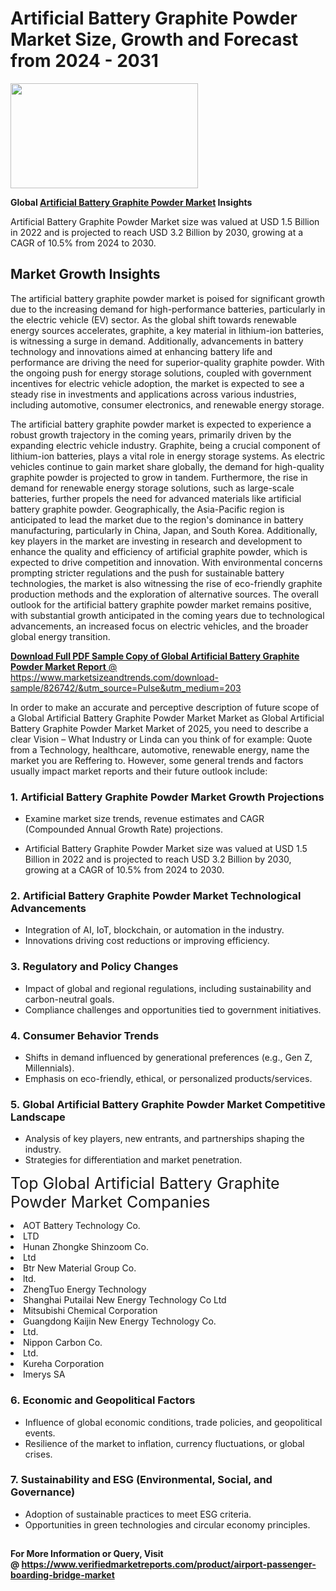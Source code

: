 <H1>Artificial Battery Graphite Powder Market Size, Growth and Forecast from 2024 - 2031</H1><img class="aligncenter size-medium wp-image-584254" src="https://thirdeyenews.in/wp-content/uploads/2024/09/Global-Market-Research-300x168.jpeg" alt="" width="300" height="168" /><p><strong>Global&nbsp;<a href="https://www.marketsizeandtrends.com/download-sample/826742/&amp;utm_source=Pulse&amp;utm_medium=203">Artificial Battery Graphite Powder Market</a> Insights</strong></p><p>Artificial Battery Graphite Powder Market size was valued at USD 1.5 Billion in 2022 and is projected to reach USD 3.2 Billion by 2030, growing at a CAGR of 10.5% from 2024 to 2030.</p><p><h2>Market Growth Insights</h2> <p>The artificial battery graphite powder market is poised for significant growth due to the increasing demand for high-performance batteries, particularly in the electric vehicle (EV) sector. As the global shift towards renewable energy sources accelerates, graphite, a key material in lithium-ion batteries, is witnessing a surge in demand. Additionally, advancements in battery technology and innovations aimed at enhancing battery life and performance are driving the need for superior-quality graphite powder. With the ongoing push for energy storage solutions, coupled with government incentives for electric vehicle adoption, the market is expected to see a steady rise in investments and applications across various industries, including automotive, consumer electronics, and renewable energy storage. </p> <p><a href="#"></a></p> <p>The artificial battery graphite powder market is expected to experience a robust growth trajectory in the coming years, primarily driven by the expanding electric vehicle industry. Graphite, being a crucial component of lithium-ion batteries, plays a vital role in energy storage systems. As electric vehicles continue to gain market share globally, the demand for high-quality graphite powder is projected to grow in tandem. Furthermore, the rise in demand for renewable energy storage solutions, such as large-scale batteries, further propels the need for advanced materials like artificial battery graphite powder. Geographically, the Asia-Pacific region is anticipated to lead the market due to the region's dominance in battery manufacturing, particularly in China, Japan, and South Korea. Additionally, key players in the market are investing in research and development to enhance the quality and efficiency of artificial graphite powder, which is expected to drive competition and innovation. With environmental concerns prompting stricter regulations and the push for sustainable battery technologies, the market is also witnessing the rise of eco-friendly graphite production methods and the exploration of alternative sources. The overall outlook for the artificial battery graphite powder market remains positive, with substantial growth anticipated in the coming years due to technological advancements, an increased focus on electric vehicles, and the broader global energy transition. </p> <p><a href="#"></p><p><span class=""><strong>Download Full PDF Sample Copy of Global Artificial Battery Graphite Powder Market Report</strong> @ <a href="https://www.marketsizeandtrends.com/download-sample/826742/&amp;utm_source=Pulse&amp;utm_medium=203" target="_blank">https://www.marketsizeandtrends.com/download-sample/826742/&amp;utm_source=Pulse&amp;utm_medium=203</a></span></p><p>In order to make an accurate and perceptive description of future scope of a Global&nbsp;Artificial Battery Graphite Powder Market Market as Global&nbsp;Artificial Battery Graphite Powder Market Market of 2025, you need to describe a clear Vision &ndash; What Industry or Linda can you think of for example: Quote from a Technology, healthcare, automotive, renewable energy, name the market you are Reffering to. However, some general trends and factors usually impact market reports and their future outlook include:</p><h3>1.&nbsp;<strong>Artificial Battery Graphite Powder Market Growth Projections</strong></h3><ul><li>Examine market size trends, revenue estimates and CAGR (Compounded Annual Growth Rate) projections.</li><li><p>Artificial Battery Graphite Powder Market size was valued at USD 1.5 Billion in 2022 and is projected to reach USD 3.2 Billion by 2030, growing at a CAGR of 10.5% from 2024 to 2030.</p></li></ul><h3>2.&nbsp;<strong>Artificial Battery Graphite Powder Market Technological Advancements</strong></h3><ul><li>Integration of AI, IoT, blockchain, or automation in the industry.</li><li>Innovations driving cost reductions or improving efficiency.</li></ul><h3>3.&nbsp;<strong>Regulatory and Policy Changes</strong></h3><ul><li>Impact of global and regional regulations, including sustainability and carbon-neutral goals.</li><li>Compliance challenges and opportunities tied to government initiatives.</li></ul><h3>4.&nbsp;<strong>Consumer Behavior Trends</strong></h3><ul><li>Shifts in demand influenced by generational preferences (e.g., Gen Z, Millennials).</li><li>Emphasis on eco-friendly, ethical, or personalized products/services.</li></ul><h3>5.&nbsp;<strong>Global Artificial Battery Graphite Powder Market Competitive Landscape</strong></h3><ul><li>Analysis of key players, new entrants, and partnerships shaping the industry.</li><li>Strategies for differentiation and market penetration.</li></ul><p data-pm-slice="1 1 []"><span style="color: inherit; font-family: inherit; font-size: 25px;">Top Global Artificial Battery Graphite Powder Market Companies</span></p><div class="" data-test-id=""><p><li>AOT Battery Technology Co.</li><li>LTD</li><li> Hunan Zhongke Shinzoom Co.</li><li>Ltd</li><li> Btr New Material Group Co.</li><li>ltd.</li><li> ZhengTuo Energy Technology</li><li> Shanghai Putailai New Energy Technology Co Ltd</li><li> Mitsubishi Chemical Corporation</li><li> Guangdong Kaijin New Energy Technology Co.</li><li> Ltd.</li><li> Nippon Carbon Co.</li><li> Ltd.</li><li> Kureha Corporation</li><li> Imerys SA</li></p></div><h3>6.&nbsp;<strong>Economic and Geopolitical Factors</strong></h3><ul><li>Influence of global economic conditions, trade policies, and geopolitical events.</li><li>Resilience of the market to inflation, currency fluctuations, or global crises.</li></ul><h3>7.&nbsp;<strong>Sustainability and ESG (Environmental, Social, and Governance)</strong></h3><ul><li>Adoption of sustainable practices to meet ESG criteria.</li><li>Opportunities in green technologies and circular economy principles.</li></ul><h2><strong style="font-size: 14px;">For More Information or Query, Visit @&nbsp;</strong><a style="background-color: #ffffff; font-size: 14px;" href="https://www.marketsizeandtrends.com/report/artificial-battery-graphite-powder-market/" target="_blank">https://www.verifiedmarketreports.com/product/airport-passenger-boarding-bridge-market</a></h2>
